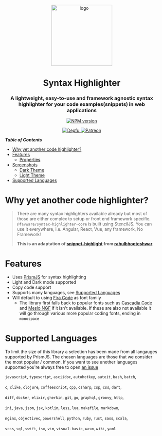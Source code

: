 <div align="center">

<p>
<a href="https://favware.tech/syntaxhighlighter"><img style="height: 200px" src="https://cdn.favware.tech/img/syntax-highlighter.png" height="200" alt="logo"/></a>
</p>

<p>
<h1> Syntax Highlighter </h1>
<h3> A lightweight, easy-to-use and framework agnostic syntax highlighter for your code examples(snippets) in web applications </h3>
</p>
<p>
	<a href="https://github.com/favware/syntax-highlighter/blob/main/LICENSE.md">
	<img src="https://img.shields.io/github/license/favware/syntax-highlighter?logo=github&maxAge=3600&style=flat-square" alt="NPM version" />
	</a>
</p>

<a href="https://depfu.com/github/favware/syntax-highlighter?project_id=13651">
<img src="https://badges.depfu.com/badges/4853d088999fc77ee0f8377b3fb52d9a/count.svg" alt="Depfu" />
</a>

<a href="https://donate.favware.tech/patreon">
<img src="https://img.shields.io/badge/donate-patreon-F96854.svg?logo=patreon" alt="Patreon" />
</a>
</div>

**_Table of Contents_**

-   [Why yet another code highlighter?](#why-yet-another-code-highlighter)
-   [Features](#features)
    -   [Properties](#properties)
-   [Screenshots](#screenshots)
    -   [Dark Theme](#dark-theme)
    -   [Light Theme](#light-theme)
-   [Supported Languages](#supported-languages)

# Why yet another code highlighter?

> There are many syntax highlighters available already but most of those are either complex to setup or front end framework specific. `@favware/syntax-highlighter-core` is built using StencilJS. You can use it everywhere, i.e. Angular, React, Vue, any framework, No Framework!
>
> **This is an adaptation of [snippet-highlight] from [rahulbhooteshwar]**

# Features

-   Uses [PrismJS] for syntax highlighting
-   Light and Dark mode supported
-   Copy code support
-   Supports many languages, see [Supported Languages](#supported-languages)
-   Will default to using [Fira Code][] as font family
    -   The library first falls back to popular fonts such as [Cascadia Code][] and [Meslo NGF][] if it isn't available. If these are also not available it will go through various more popular coding fonts, ending in `monospace`

# Supported Languages

To limit the size of this library a selection has been made from all langauges supported by PrismJS. The chosen languages are those that we consider the most popular / common. If you want to see another languages supported you're always free to open [an issue]

`javascript`, `typescript`, `asciidoc`, `autohotkey`, `autoit`, `bash`, `batch`,  
&nbsp;  
`c`, `clike`, `clojure`, `coffeescript`, `cpp`, `csharp`, `csp`, `css`, `dart`,  
&nbsp;  
`diff`, `docker`, `elixir`, `gherkin`, `git`, `go`, `graphql`, `groovy`, `http`,  
&nbsp;  
`ini`, `java`, `json`, `jsx`, `kotlin`, `less`, `lua`, `makefile`, `markdown`,  
&nbsp;  
`nginx`, `objectivec`, `powershell`, `python`, `ruby`, `rust`, `sass`, `scala`,  
&nbsp;  
`scss`, `sql`, `swift`, `tsx`, `vim`, `visual-basic`, `wasm`, `wiki`, `yaml`

<!-- LINK DUMP -->

[snippet-highlight]: https://github.com/rahulbhooteshwar/snippet-highlight
[rahulbhooteshwar]: https://github.com/rahulbhooteshwar
[prismjs]: https://prismjs.com/
[fira code]: https://github.com/tonsky/FiraCode
[cascadia code]: https://github.com/microsoft/cascadia-code
[meslo ngf]: https://github.com/romkatv/powerlevel10k#meslo-nerd-font-patched-for-powerlevel10k
[an issue]: https://github.com/favware/syntax-highlighter/issues/new
